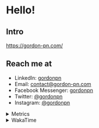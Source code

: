 # Hello!

## Intro

<https://gordon-pn.com/>

## Reach me at

- LinkedIn: [gordonpn](https://www.linkedin.com/in/gordonpn/)
- Email: [contact@gordon-pn.com](mailto:contact@gordon-pn.com)
- Facebook Messenger: [gordonpn](https://www.messenger.com/t/Gordonpn)
- Twitter: [@gordonpn](https://twitter.com/Gordonpn)
- Instagram: [@gordonpn](https://www.instagram.com/gordonpn/)

<details>
  <summary>Metrics</summary>

  <img align="center" src="https://github.com/gordonpn/gordonpn/blob/master/github-metrics.svg" alt="GitHub Metrics">

</details>

<details>
  <summary>WakaTime</summary>

  <!--START_SECTION:waka-->
📊 **This Week I Spent My Time On** 

```text
💬 Programming Languages: 
Other                    20 hrs 32 mins      █████████████░░░░░░░░░░░░   51.45 % 
Java                     7 hrs 17 mins       █████░░░░░░░░░░░░░░░░░░░░   18.25 % 
Brazil Dependency Config 5 hrs 57 mins       ████░░░░░░░░░░░░░░░░░░░░░   14.92 % 
Markdown                 1 hr 58 mins        █░░░░░░░░░░░░░░░░░░░░░░░░   04.94 % 
JavaScript               1 hr 22 mins        █░░░░░░░░░░░░░░░░░░░░░░░░   03.43 % 

🔥 Editors: 
Chrome                   17 hrs 1 min        ███████████░░░░░░░░░░░░░░   42.63 % 
iTerm2                   6 hrs 43 mins       ████░░░░░░░░░░░░░░░░░░░░░   16.83 % 
IntelliJ IDEA            6 hrs 10 mins       ████░░░░░░░░░░░░░░░░░░░░░   15.48 % 
Slack                    4 hrs 44 mins       ███░░░░░░░░░░░░░░░░░░░░░░   11.85 % 
Messages                 1 hr 18 mins        █░░░░░░░░░░░░░░░░░░░░░░░░   03.26 % 
```


 Last Updated on 04/04/2025 16:27:14 UTC
<!--END_SECTION:waka-->
</details>
